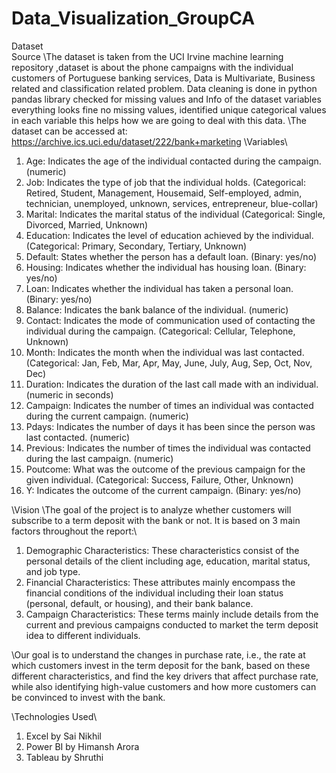 # Data_Visualization_GroupCA

Dataset\
Source
\The dataset is taken from the UCI Irvine machine learning repository ,dataset is about the phone campaigns with the individual customers of Portuguese banking services, Data is Multivariate, Business related and classification related problem. Data cleaning is done in python pandas library checked for missing values and Info of the dataset variables everything looks fine no missing values, identified unique categorical values in each variable this helps how we are going to deal with this data.
\The dataset can be accessed at: https://archive.ics.uci.edu/dataset/222/bank+marketing
\Variables\
1. Age: Indicates the age of the individual contacted during the campaign. (numeric)
2. Job: Indicates the type of job that the individual holds. (Categorical: Retired, Student, Management, Housemaid, Self-employed, admin, technician, unemployed, unknown, services, entrepreneur, blue-collar)
3. Marital: Indicates the marital status of the individual (Categorical: Single, Divorced, Married, Unknown)
4. Education: Indicates the level of education achieved by the individual. (Categorical: Primary, Secondary, Tertiary, Unknown)
5. Default: States whether the person has a default loan. (Binary: yes/no)
6. Housing: Indicates whether the individual has housing loan. (Binary: yes/no)
7. Loan: Indicates whether the individual has taken a personal loan. (Binary: yes/no)
8. Balance: Indicates the bank balance of the individual. (numeric)
9. Contact: Indicates the mode of communication used of contacting the individual during the campaign. (Categorical: Cellular, Telephone, Unknown)
10. Month: Indicates the month when the individual was last contacted. (Categorical: Jan, Feb, Mar, Apr, May, June, July, Aug, Sep, Oct, Nov, Dec)
11. Duration: Indicates the duration of the last call made with an individual. (numeric in seconds)
12. Campaign: Indicates the number of times an individual was contacted during the current campaign. (numeric)
13. Pdays: Indicates the number of days it has been since the person was last contacted. (numeric)
14. Previous: Indicates the number of times the individual was contacted during the last campaign. (numeric)
15. Poutcome: What was the outcome of the previous campaign for the given individual. (Categorical: Success, Failure, Other, Unknown)
16. Y: Indicates the outcome of the current campaign. (Binary: yes/no)
 
\Vision
\The goal of the project is to analyze whether customers will subscribe to a term deposit with the bank or not. It is based on 3 main factors throughout the report:\
1. Demographic Characteristics: These characteristics consist of the personal details of the client including age, education, marital status, and job type.
2. Financial Characteristics: These attributes mainly encompass the financial conditions of the individual including their loan status (personal, default, or housing), and their bank balance.
3. Campaign Characteristics: These terms mainly include details from the current and previous campaigns conducted to market the term deposit idea to different individuals.

\Our goal is to understand the changes in purchase rate, i.e., the rate at which customers invest in the term deposit for the bank, based on these different characteristics, and find the key drivers that affect purchase rate, while also identifying high-value customers and how more customers can be convinced to invest with the bank.

\Technologies Used\
1. Excel by Sai Nikhil
2. Power BI by Himansh Arora
3. Tableau by Shruthi

